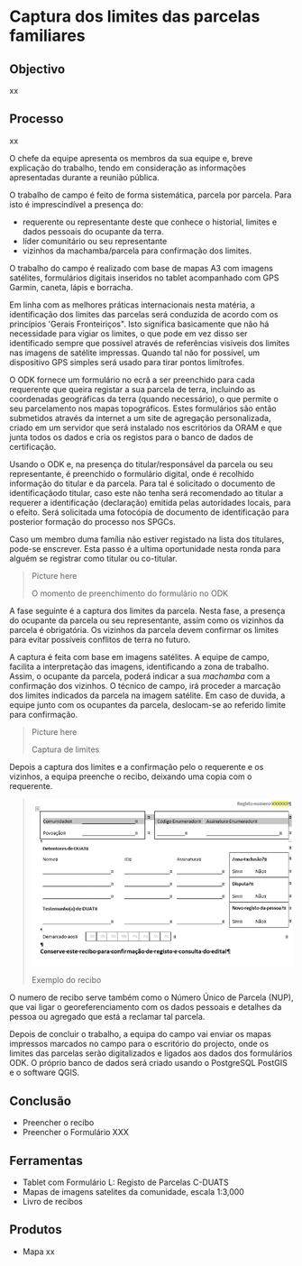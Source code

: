 # Captura dos limites das parcelas familiares

## Objectivo

xx

## Processo

xx

O chefe da equipe apresenta os membros da sua equipe e, breve explicação do trabalho, tendo em consideração as informações apresentadas durante a reunião pública.

O trabalho de campo é feito de forma sistemática, parcela por parcela. Para isto é imprescindível a presença do:

* requerente ou representante deste que conhece o historial, limites e dados pessoais do ocupante da terra.
* líder comunitário ou seu representante
* vizinhos da machamba/parcela para confirmação dos limites.

O trabalho do campo é realizado com base de mapas A3 com imagens satélites, formulários digitais inseridos no tablet acompanhado com GPS Garmin, caneta, lápis e borracha.

Em linha com as melhores práticas internacionais nesta matéria, a identificação dos limites das parcelas será conduzida de acordo com os princípios 'Gerais Fronteiriços". Isto significa basicamente que não há necessidade para vigiar os limites, o que pode em vez disso ser identificado sempre que possível através de referências visíveis dos limites nas imagens de satélite impressas. Quando tal não for possível, um dispositivo GPS simples será usado para tirar pontos limítrofes.

O ODK fornece um formulário no ecrã a ser preenchido para cada requerente que queira registar a sua parcela de terra, incluindo as coordenadas geográficas da terra \(quando necessário\), o que permite o seu parcelamento nos mapas topográficos. Estes formulários são então submetidos através da internet a um site de agregação personalizada, criado em um servidor que será instalado nos escritórios da ORAM e que junta todos os dados e cria os registos para o banco de dados de certificação.

Usando o ODK e, na presença do titular/responsável da parcela ou seu representante, é preenchido o formulário digital, onde é recolhido informação do titular e da parcela. Para tal é solicitado o documento de identificaçãodo titular, caso este não tenha será recomendado ao titular a requerer a identificação \(declaração\) emitida pelas autoridades locais, para o efeito. Será solicitada uma fotocópia de documento de identificação para posterior formação do processo nos SPGCs.

Caso um membro duma família não estiver registado na lista dos titulares, pode-se enscrever. Esta passo é a ultima oportunidade nesta ronda para alguém se registrar como titular ou co-titular.

> Picture here
>
> O momento de preenchimento do formulário no ODK

A fase seguinte é a captura dos limites da parcela. Nesta fase, a presença do ocupante da parcela ou seu representante, assim como os vizinhos da parcela é obrigatória. Os vizinhos da parcela devem confirmar os limites para evitar possíveis conflitos de terra no futuro.

A captura é feita com base em imagens satélites. A equipe de campo, facilita a interpretação das imagens, identificando a zona de trabalho. Assim, o ocupante da parcela, poderá indicar a sua _machamba_ com a confirmação dos vizinhos. O técnico de campo, irá proceder a marcação dos limites indicados da parcela na imagem satélite. Em caso de duvida, a equipe junto com os ocupantes da parcela, deslocam-se ao referido limite para confirmação.

> Picture here
>
> Captura de limites

Depois a captura dos limites e a confirmação pelo o requerente e os vizinhos, a equipa preenche o recibo, deixando uma copia com o requerente. 

> ![](/assets/recibo.png)
>
> Exemplo do recibo

O numero de recibo serve também como o Número Único de Parcela \(NUP\), que vai ligar o georeferenciamento com os dados pessoais e detalhes da pessoa ou agregado que está a reclamar tal parcela.

Depois de concluir o trabalho, a equipa do campo vai enviar os mapas impressos marcados no campo para o escritório do projecto, onde os limites das parcelas serão digitalizados e ligados aos dados dos formulários ODK. O próprio banco de dados será criado usando o PostgreSQL PostGIS e o software QGIS.

## Conclusão

* Preencher o recibo
* Preencher o Formulário XXX

## Ferramentas

* Tablet com Formulário L: Registo de Parcelas C-DUATS
* Mapas de imagens satelites da comunidade, escala 1:3,000
* Livro de recibos

## Produtos

* Mapa xx



